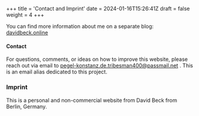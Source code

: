 +++
title = 'Contact and Imprint'
date = 2024-01-16T15:26:41Z
draft = false
weight = 4
+++

You can find more information about me on a separate blog: [davidbeck.online](https://davidbeck.online)

#### Contact

For questions, comments, or ideas on how to improve this website, please reach out via email to pegel-konstanz.de.tribesman400@passmail.net .
This is an email alias dedicated to this project.


### Imprint

This is a personal and non-commercial website from David Beck from Berlin, Germany.